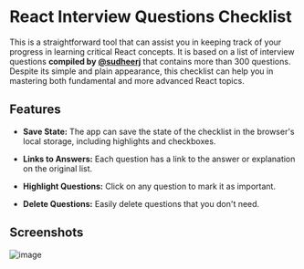 # React Interview Questions Checklist

This is a straightforward tool that can assist you in keeping track of your progress in learning critical React concepts. It is based on a list of interview questions **compiled by [@sudheerj](https://github.com/sudheerj/reactjs-interview-questions)** that contains more than 300 questions. Despite its simple and plain appearance, this checklist can help you in mastering both fundamental and more advanced React topics.

##  Features

- **Save State:** The app can save the state of the checklist in the browser's local storage, including highlights and checkboxes.

- **Links to Answers:** Each question has a link to the answer or explanation on the original list.

- **Highlight Questions:** Click on any question to mark it as important.

- **Delete Questions:** Easily delete questions that you don't need.

## Screenshots

![image](https://user-images.githubusercontent.com/39219491/236623310-816c3f21-8375-40d9-9b79-9d99dfd5a755.png)

